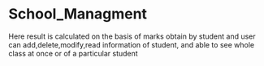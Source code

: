 # School_Managment
Here result is calculated on the basis of marks obtain by student and user can add,delete,modify,read information of student, and able to see whole class at once or of a particular student
